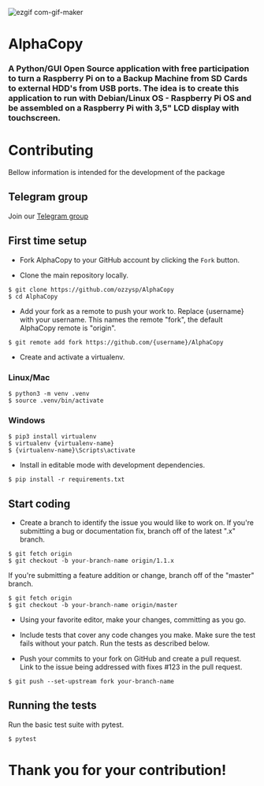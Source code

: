 
![ezgif com-gif-maker](https://user-images.githubusercontent.com/48163195/155404369-51f402d4-185b-4c5c-84cc-c544e471d4d5.gif)




# AlphaCopy
 
### A Python/GUI Open Source application with free participation to turn a Raspberry Pi on to a Backup Machine from SD Cards to external HDD's from USB ports. The idea is to create this application to run with Debian/Linux OS - Raspberry Pi OS and be assembled on a Raspberry Pi with 3,5" LCD display with touchscreen.  


# Contributing
Bellow information is intended for the development of the package


## Telegram group
Join our [Telegram group](https://t.me/joinchat/K-lrk09EB8N37ygHCxT_Vg)


## First time setup
- Fork AlphaCopy to your GitHub account by clicking the `Fork` button.

- Clone the main repository locally.
```
$ git clone https://github.com/ozzysp/AlphaCopy
$ cd AlphaCopy
```

- Add your fork as a remote to push your work to. Replace {username} with your username. This names the remote "fork", the default AlphaCopy remote is "origin".
```
$ git remote add fork https://github.com/{username}/AlphaCopy
```

- Create and activate a virtualenv.
### Linux/Mac
```
$ python3 -m venv .venv
$ source .venv/bin/activate
```
### Windows
```
$ pip3 install virtualenv
$ virtualenv {virtualenv-name}
$ {virtualenv-name}\Scripts\activate
```

- Install in editable mode with development dependencies.
```
$ pip install -r requirements.txt
```


## Start coding
- Create a branch to identify the issue you would like to work on. If you're submitting a bug or documentation fix, branch off of the latest ".x" branch.

```
$ git fetch origin
$ git checkout -b your-branch-name origin/1.1.x
```

If you're submitting a feature addition or change, branch off of the "master" branch.
```
$ git fetch origin
$ git checkout -b your-branch-name origin/master
```

- Using your favorite editor, make your changes, committing as you go.

- Include tests that cover any code changes you make. Make sure the test fails without your patch. Run the tests as described below.

- Push your commits to your fork on GitHub and create a pull request. Link to the issue being addressed with fixes #123 in the pull request.
```
$ git push --set-upstream fork your-branch-name
```


## Running the tests
Run the basic test suite with pytest.
```
$ pytest
```

# Thank you for your contribution!
